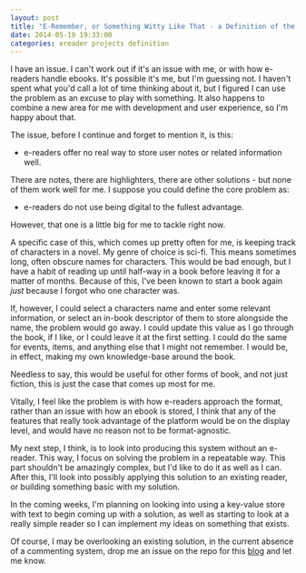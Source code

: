 ```yaml
---
layout: post
title: "E-Remember, or Something Witty Like That - a Definition of the Problem"
date: 2014-05-19 19:33:00
categories: ereader projects definition
---
```


I have an issue. I can't work out if it's an issue with me, or with how
e-readers handle ebooks. It's possible it's me, but I'm guessing not. I haven't
spent what you'd call a lot of time thinking about it, but I figured I can use
the problem as an excuse to play with something. It also happens to combine
a new area for me with development and user experience, so I'm happy about that.

The issue, before I continue and forget to mention it, is this:

* e-readers offer no real way to store user notes or related information well.

There are notes, there are highlighters, there are other solutions - but none of
them work well for me. I suppose you could define the core problem as:

* e-readers do not use being digital to the fullest advantage.

However, that one is a little big for me to tackle right now.

A specific case of this, which comes up pretty often for me, is keeping track of
characters in a novel. My genre of choice is sci-fi. This means sometimes long,
often obscure names for characters. This would be bad enough, but I have a
habit of reading up until half-way in a book before leaving it for a matter of
months. Because of this, I've been known to start a book again *just* because I
forgot who one character was.

If, however, I could select a characters name and enter some relevant
information, or select an in-book descriptor of them to store alongside the name,
the problem would go away. I could update this value as I go through the book, if
I like, or I could leave it at the first setting. I could do the same for events,
items, and anything else that I might not remember. I would be, in effect, making
my own knowledge-base around the book.

Needless to say, this would be useful for other forms of book, and not just
fiction, this is just the case that comes up most for me.

Vitally, I feel like the problem is with how e-readers approach the format, rather
than an issue with how an ebook is stored, I think that any of the features that
really took advantage of the platform would be on the display level, and would
have no reason not to be format-agnostic.

My next step, I think, is to look into producing this system without an e-reader.
This way, I focus on solving the problem in a repeatable way. This part
shouldn't be amazingly complex, but I'd like to do it as well as I can. After
this, I'll look into possibly applying this solution to an existing reader, or
building something basic with my solution.

In the coming weeks, I'm planning on looking into using a key-value store with
text to begin coming up with a solution, as well as starting to look at a really
simple reader so I can implement my ideas on something that exists.

Of course, I may be overlooking an existing solution, in the current absence of
a commenting system, drop me an issue on the repo for this
[blog](https://github.com/sjmarshy/sjmarshy.github.io/issues) and let me know.
